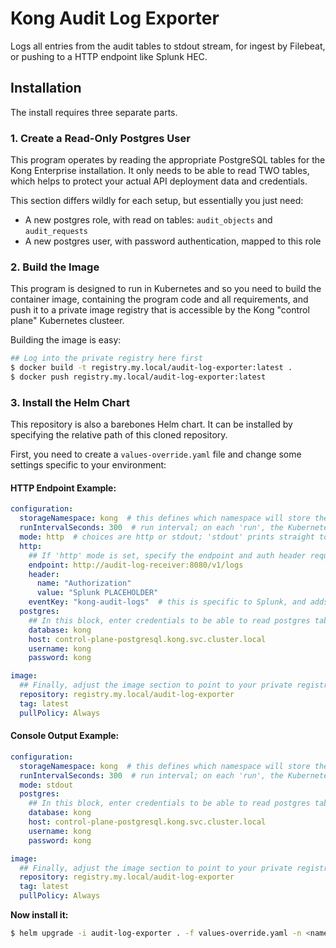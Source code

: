 # Kong Audit Log Exporter

Logs all entries from the audit tables to stdout stream, for ingest by Filebeat, or pushing to a HTTP endpoint like Splunk HEC.

## Installation

The install requires three separate parts.

### 1. Create a Read-Only Postgres User

This program operates by reading the appropriate PostgreSQL tables for the Kong Enterprise installation. It only needs to be able to read TWO tables, which helps to protect your actual API deployment data and credentials.

This section differs wildly for each setup, but essentially you just need:

* A new postgres role, with read on tables: `audit_objects` and `audit_requests`
* A new postgres user, with password authentication, mapped to this role

### 2. Build the Image

This program is designed to run in Kubernetes and so you need to build the container image, containing the program code and all requirements, and push it to a private image registry that is accessible by the Kong "control plane" Kubernetes clusteer.

Building the image is easy:

```sh
## Log into the private registry here first
$ docker build -t registry.my.local/audit-log-exporter:latest .
$ docker push registry.my.local/audit-log-exporter:latest
```

### 3. Install the Helm Chart

This repository is also a barebones Helm chart. It can be installed by specifying the relative path of this cloned repository.

First, you need to create a `values-override.yaml` file and change some settings specific to your environment:

#### HTTP Endpoint Example:

```yaml
configuration:
  storageNamespace: kong  # this defines which namespace will store the 'tracking' record, which tells the program its last run time; just set it to the same namespace this program is going into
  runIntervalSeconds: 300  # run interval; on each 'run', the Kubernetes secret is updated, so keep this realistic (e.g. 5 minutes here)
  mode: http  # choices are http or stdout; 'stdout' prints straight to the console, so you can just scrape the data with e.g. fluent-bit
  http:
    ## If 'http' mode is set, specify the endpoint and auth header required to POST each JSON-formatted record
    endpoint: http://audit-log-receiver:8080/v1/logs
    header:
      name: "Authorization"
      value: "Splunk PLACEHOLDER"
    eventKey: "kong-audit-logs"  # this is specific to Splunk, and adds the JSON key "event" to each POST datum
  postgres:
    ## In this block, enter credentials to be able to read postgres tables 'audit_objects' and 'audit_requests'
    database: kong
    host: control-plane-postgresql.kong.svc.cluster.local
    username: kong
    password: kong

image:
  ## Finally, adjust the image section to point to your private registry; use pullSecret if registry authentication is required
  repository: registry.my.local/audit-log-exporter
  tag: latest 
  pullPolicy: Always
```

#### Console Output Example:

```yaml
configuration:
  storageNamespace: kong  # this defines which namespace will store the 'tracking' record, which tells the program its last run time; just set it to the same namespace this program is going into
  runIntervalSeconds: 300  # run interval; on each 'run', the Kubernetes secret is updated, so keep this realistic (e.g. 5 minutes here)
  mode: stdout
  postgres:
    ## In this block, enter credentials to be able to read postgres tables 'audit_objects' and 'audit_requests'
    database: kong
    host: control-plane-postgresql.kong.svc.cluster.local
    username: kong
    password: kong

image:
  ## Finally, adjust the image section to point to your private registry; use pullSecret if registry authentication is required
  repository: registry.my.local/audit-log-exporter
  tag: latest 
  pullPolicy: Always
```

**Now install it:**

```sh
$ helm upgrade -i audit-log-exporter . -f values-override.yaml -n <namespace>
```
